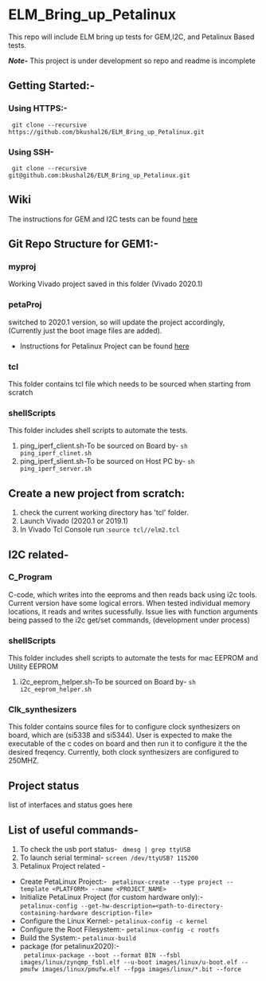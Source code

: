 # ELM_Bring_up_Petalinux
This repo will include ELM bring up tests for GEM,I2C, and  Petalinux Based tests. 

***Note-*** This project is under development so repo and readme is incomplete 

## Getting Started:-
### Using HTTPS:-
``` git clone --recursive https://github.com/bkushal26/ELM_Bring_up_Petalinux.git```

### Using SSH-
``` git clone --recursive git@github.com:bkushal26/ELM_Bring_up_Petalinux.git```

## Wiki
The instructions for GEM and I2C tests can be found [here](https://github.com/bkushal26/ELM_Bring_up_Petalinux/wiki)

## Git Repo Structure for GEM1:-

### myproj
Working Vivado project saved in this folder (Vivado 2020.1)

### petaProj
switched to 2020.1 version, so will update the project accordingly, (Currently just the boot image files are added). 
- Instructions for Petalinux Project can be found [here](https://github.com/bkushal26/ELM_Bring_up_Petalinux/wiki/Petalinux-Configuration)
### tcl
This folder contains tcl file which needs to be sourced when starting from scratch

### shellScripts
This folder includes shell scripts to automate the tests.
1. ping_iperf_client.sh-To be sourced on Board by- ``` sh ping_iperf_clinet.sh ```
2. ping_iperf_slient.sh-To be sourced on Host PC by- ``` sh ping_iperf_server.sh ```
 
## Create a new project from scratch:
1. check the current working directory has 'tcl' folder.
2. Launch Vivado (2020.1 or 2019.1)
3. In Vivado Tcl Console run :```source tcl//elm2.tcl```

## I2C related-

### C_Program
C-code, which writes into the eeproms and then reads back using i2c tools. Current version have some logical errors. When tested individual memory locations, it reads and writes sucessfully. Issue lies with function arguments being passed to the i2c get/set commands, (development under process)

### shellScripts
This folder includes shell scripts to automate the tests for mac EEPROM and Utility EEPROM
1. i2c_eeprom_helper.sh-To be sourced on Board by- ``` sh i2c_eeprom_helper.sh ```

### Clk_synthesizers
This folder contains source files for to configure clock synthesizers on board, which are (si5338 and si5344). User is expected to make the executable of the c codes on board and then run it to configure it the the desired freqency. Currently, both clock synthesizers are configured to 250MHZ.

## Project status 

list of interfaces and status goes here

## List of useful commands-
1. To check the usb port status- ``` dmesg | grep ttyUSB```
2. To launch serial terminal- ```screen /dev/ttyUSB? 115200```
3. Petalinux Project related -
- Create PetaLinux Project:- ```  petalinux-create --type project --template <PLATFORM> --name <PROJECT_NAME> ```
- Initialize PetaLinux Project (for custom hardware only):- <br />
``` petalinux-config --get-hw-description=<path-to-directory-containing-hardware description-file> ```
-  Configure the Linux Kernel:- ```petalinux-config -c kernel ```
-  Configure the Root Filesystem:- ```petalinux-config -c rootfs ```
-  Build the System:- ```petalinux-build ```
- package (for petalinux2020):- <br /> ``` petalinux-package --boot --format BIN --fsbl images/linux/zynqmp_fsbl.elf --u-boot images/linux/u-boot.elf --pmufw images/linux/pmufw.elf --fpga images/linux/*.bit --force```
